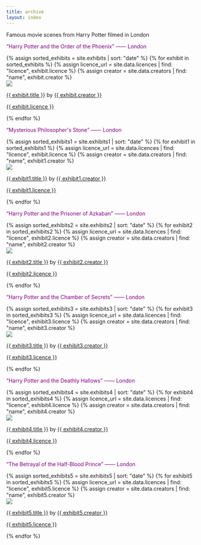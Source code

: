 ```yaml
---
title: archive
layout: index
---
```

<p>Famous movie scenes from Harry Potter filmed in London </p>
<p style="color: #800080;">“Harry Potter and the Order of the Phoenix” —— London</p>
<div id = "gallery">
  {% assign sorted_exhibits = site.exhibits | sort: "date" %}
  {% for exhibit in sorted_exhibits %}
    {% assign licence_url = site.data.licences | find: "licence", exhibit.licence %}
    {% assign creator = site.data.creators | find: "name", exhibit.creator %}
    <div class = "grid_cell">
      <a href = "{{ exhibit.url | relative_url }}"><img src="{{ exhibit.image-url }}" class="gallery_thumb"></a>
      <p class = "caption"><a href = "{{ exhibit.url | relative_url }}">{{ exhibit.title }}</a> by <a href = "{{ creator.homepage }}">{{ exhibit.creator }}</a></p>
      <p><a href="{{ licence_url.url }}">{{ exhibit.licence }}</a></p>
    </div>
  {% endfor %}
  
</div>

<p style="color: #800080;">“Mysterious Philosopher's Stone” —— London</p>
<div id = "gallery1">
  {% assign sorted_exhibits1 = site.exhibits1 | sort: "date" %}
  {% for exhibit1 in sorted_exhibits1 %}
    {% assign licence_url = site.data.licences | find: "licence", exhibit.licence %}
    {% assign creator = site.data.creators | find: "name", exhibit1.creator %}
    <div class = "grid_cell">
      <a href = "{{ exhibit1.url | relative_url }}"><img src="{{ exhibit1.image-url }}" class="gallery_thumb"></a>
      <p class = "caption"><a href = "{{ exhibit1.url | relative_url }}">{{ exhibit1.title }}</a> by <a href = "{{ creator.homepage }}">{{ exhibit1.creator }}</a></p>
      <p><a href="{{ licence_url.url }}">{{ exhibit1.licence }}</a></p>
    </div>
  {% endfor %}
  
</div>

<p style="color: #800080;">“Harry Potter and the Prisoner of Azkaban” —— London</p>
<div id = "gallery2">
  {% assign sorted_exhibits2 = site.exhibits2 | sort: "date" %}
  {% for exhibit2 in sorted_exhibits2 %}
    {% assign licence_url = site.data.licences | find: "licence", exhibit2.licence %}
    {% assign creator = site.data.creators | find: "name", exhibit2.creator %}
    <div class = "grid_cell">
      <a href = "{{ exhibit2.url | relative_url }}"><img src="{{ exhibit2.image-url }}" class="gallery_thumb"></a>
      <p class = "caption"><a href = "{{ exhibit2.url | relative_url }}">{{ exhibit2.title }}</a> by <a href = "{{ creator.homepage }}">{{ exhibit2.creator }}</a></p>
      <p><a href="{{ licence_url.url }}">{{ exhibit2.licence }}</a></p>
    </div>
  {% endfor %}
  
</div>


<p style="color: #800080;">“Harry Potter and the Chamber of Secrets” —— London</p>
<div id = "gallery3">
  {% assign sorted_exhibits3 = site.exhibits3 | sort: "date" %}
  {% for exhibit3 in sorted_exhibits3 %}
    {% assign licence_url = site.data.licences | find: "licence", exhibit3.licence %}
    {% assign creator = site.data.creators | find: "name", exhibit3.creator %}
    <div class = "grid_cell">
      <a href = "{{ exhibit3.url | relative_url }}"><img src="{{ exhibit3.image-url }}" class="gallery_thumb"></a>
      <p class = "caption"><a href = "{{ exhibit3.url | relative_url }}">{{ exhibit3.title }}</a> by <a href = "{{ creator.homepage }}">{{ exhibit3.creator }}</a></p>
      <p><a href="{{ licence_url.url }}">{{ exhibit3.licence }}</a></p>
    </div>
  {% endfor %}
  
</div>

<p style="color: #800080;">“Harry Potter and the Deathly Hallows” —— London</p>
<div id = "gallery4">
  {% assign sorted_exhibits4 = site.exhibits4 | sort: "date" %}
  {% for exhibit4 in sorted_exhibits4 %}
    {% assign licence_url = site.data.licences | find: "licence", exhibit4.licence %}
    {% assign creator = site.data.creators | find: "name", exhibit4.creator %}
    <div class = "grid_cell">
      <a href = "{{ exhibit4.url | relative_url }}"><img src="{{ exhibit4.image-url }}" class="gallery_thumb"></a>
      <p class = "caption"><a href = "{{ exhibit4.url | relative_url }}">{{ exhibit4.title }}</a> by <a href = "{{ creator.homepage }}">{{ exhibit4.creator }}</a></p>
      <p><a href="{{ licence_url.url }}">{{ exhibit4.licence }}</a></p>
    </div>
  {% endfor %}
  
</div>

<p style="color: #800080;">“The Betrayal of the Half-Blood Prince” —— London</p>
<div id = "gallery5">
  {% assign sorted_exhibits5 = site.exhibits5 | sort: "date" %}
  {% for exhibit5 in sorted_exhibits5 %}
    {% assign licence_url = site.data.licences | find: "licence", exhibit5.licence %}
    {% assign creator = site.data.creators | find: "name", exhibit5.creator %}
    <div class = "grid_cell">
      <a href = "{{ exhibit5.url | relative_url }}"><img src="{{ exhibit5.image-url }}" class="gallery_thumb"></a>
      <p class = "caption"><a href = "{{ exhibit5.url | relative_url }}">{{ exhibit5.title }}</a> by <a href = "{{ creator.homepage }}">{{ exhibit5.creator }}</a></p>
      <p><a href="{{ licence_url.url }}">{{ exhibit5.licence }}</a></p>
    </div>
  {% endfor %}
  
</div>
